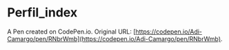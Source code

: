 # Perfil_index

A Pen created on CodePen.io. Original URL: [https://codepen.io/Adi-Camargo/pen/RNbrWmb](https://codepen.io/Adi-Camargo/pen/RNbrWmb).

